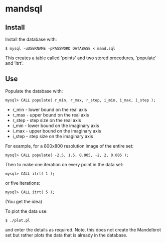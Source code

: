 mandsql
=======

Install
-------

Install the database with:

    $ mysql -uUSERNAME -pPASSWORD DATABASE < mand.sql

This creates a table called 'points' and two stored procedures, 'populate' and
'itrt'.

Use
---

Populate the database with:

    mysql> CALL populate( r_min, r_max, r_step, i_min, i_max, i_step );

* r_min  - lower bound on the real axis
* r_max  - upper bound on the real axis
* r_step - step size on the real axis
* i_min  - lower bound on the imaginary axis
* i_max  - upper bound on the imaginary axis
* i_step - step size on the imaginary axis

For example, for a 800x800 resolution image of the entire set:

    mysql> CALL populate( -2.5, 1.5, 0.005, -2, 2, 0.005 );

Then to make one iteration on every point in the data set:

    mysql> CALL itrt( 1 );

or five iterations:

    mysql> CALL itrt( 5 );

(You get the idea)

To plot the data use:

    $ ./plot.pl

and enter the details as required. Note, this does not create the Mandelbrot
set but rather plots the data that is already in the database.
